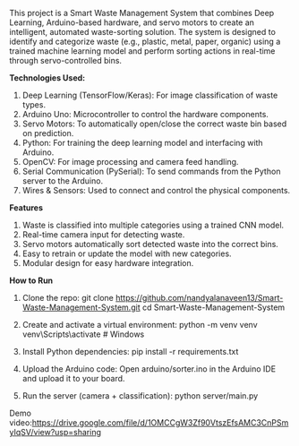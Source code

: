 This project is a Smart Waste Management System that combines Deep Learning, Arduino-based hardware, and servo motors to create an intelligent, automated waste-sorting solution. The system is designed to identify and categorize waste (e.g., plastic, metal, paper, organic) using a trained machine learning model and perform sorting actions in real-time through servo-controlled bins. 

**Technologies Used:**
1. Deep Learning (TensorFlow/Keras): For image classification of waste types.
2. Arduino Uno: Microcontroller to control the hardware components.
3. Servo Motors: To automatically open/close the correct waste bin based on prediction.
4. Python: For training the deep learning model and interfacing with Arduino.
5. OpenCV: For image processing and camera feed handling.
6. Serial Communication (PySerial): To send commands from the Python server to the Arduino.
7. Wires & Sensors: Used to connect and control the physical components.

**Features**
1. Waste is classified into multiple categories using a trained CNN model.
2. Real-time camera input for detecting waste.
3. Servo motors automatically sort detected waste into the correct bins.
4. Easy to retrain or update the model with new categories.
5. Modular design for easy hardware integration.

**How to Run**
1. Clone the repo:
git clone https://github.com/nandyalanaveen13/Smart-Waste-Management-System.git
cd Smart-Waste-Management-System

2. Create and activate a virtual environment:
python -m venv venv
venv\Scripts\activate  # Windows

3. Install Python dependencies:
pip install -r requirements.txt

4. Upload the Arduino code:
Open arduino/sorter.ino in the Arduino IDE and upload it to your board.

5. Run the server (camera + classification):
python server/main.py

Demo video:https://drive.google.com/file/d/1OMCCgW3Zf90VtszEfsAMC3CnPSmyIqSV/view?usp=sharing
